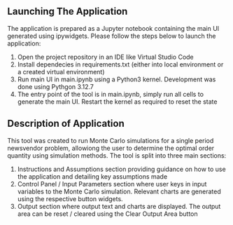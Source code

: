 ## Launching The Application  
The application is prepared as a Jupyter notebook containing the main UI generated using ipywidgets. Please follow the steps below to launch the application:  
1. Open the project repository in an IDE like Virtual Studio Code  
2. Install dependecies in requirements.txt (either into local environment or a created virtual environment)  
3. Run main UI in main.ipynb using a Python3 kernel. Development was done using Pythgon 3.12.7
4. The entry point of the tool is in main.ipynb, simply run all cells to generate the main UI. Restart the kernel as required to reset the state  
  
## Description of Application  
This tool was created to run Monte Carlo simulations for a single period newsvendor problem, allowiong the user to determine the optimal order quantity using simulation 
methods. The tool is split into three main sections:  
1. Instructions and Assumptions section providing guidance on how to use the application and detailing key assumptions made  
2. Control Panel / Input Parameters section where user keys in input variables to the Monte Carlo simulation. Relevant charts are generated using the respective button
widgets.  
3. Output section where output text and charts are displayed. The output area can be reset / cleared using the Clear Output Area button
